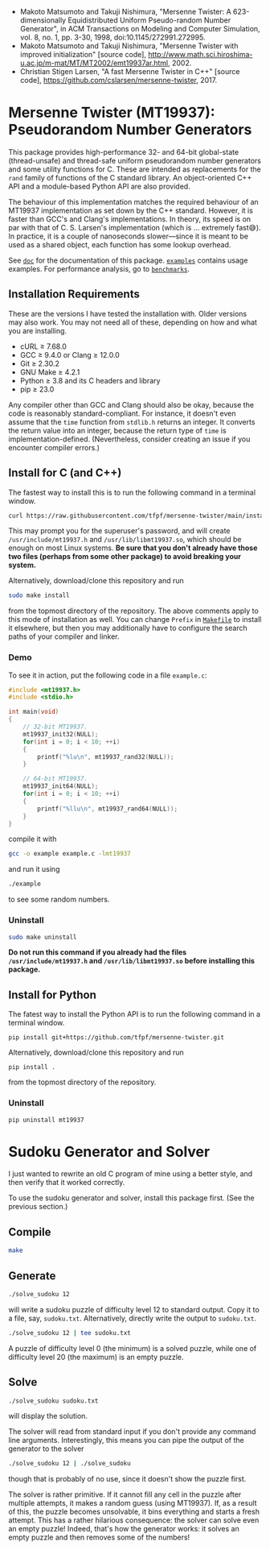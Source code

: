 * Makoto Matsumoto and Takuji Nishimura, "Mersenne Twister: A 623-dimensionally Equidistributed Uniform Pseudo-random
  Number Generator", in ACM Transactions on Modeling and Computer Simulation, vol. 8, no. 1, pp. 3-30, 1998,
  doi:10.1145/272991.272995.
* Makoto Matsumoto and Takuji Nishimura, "Mersenne Twister with improved initialization" [source code],
  http://www.math.sci.hiroshima-u.ac.jp/m-mat/MT/MT2002/emt19937ar.html, 2002.
* Christian Stigen Larsen, "A fast Mersenne Twister in C++" [source code],
  https://github.com/cslarsen/mersenne-twister, 2017.

# Mersenne Twister (MT19937): Pseudorandom Number Generators
This package provides high-performance 32- and 64-bit global-state (thread-unsafe) and thread-safe uniform pseudorandom
number generators and some utility functions for C. These are intended as replacements for the `rand` family of
functions of the C standard library. An object-oriented C++ API and a module-based Python API are also provided.

The behaviour of this implementation matches the required behaviour of an MT19937 implementation as set down by the C++
standard. However, it is faster than GCC's and Clang's implementations. In theory, its speed is on par with that of C.
S. Larsen's implementation (which is … extremely fast:sweat_smile:). In practice, it is a couple of nanoseconds
slower—since it is meant to be used as a shared object, each function has some lookup overhead.

See [`doc`](doc) for the documentation of this package. [`examples`](examples) contains usage examples. For performance
analysis, go to [`benchmarks`](benchmarks).

## Installation Requirements
These are the versions I have tested the installation with. Older versions may also work. You may not need all of
these, depending on how and what you are installing.
* cURL ≥ 7.68.0
* GCC ≥ 9.4.0 or Clang ≥ 12.0.0
* Git ≥ 2.30.2
* GNU Make ≥ 4.2.1
* Python ≥ 3.8 and its C headers and library
* pip ≥ 23.0

Any compiler other than GCC and Clang should also be okay, because the code is reasonably standard-compliant. For
instance, it doesn't even assume that the `time` function from `stdlib.h` returns an integer. It converts the return
value into an integer, because the return type of `time` is implementation-defined. (Nevertheless, consider creating an
issue if you encounter compiler errors.)

## Install for C (and C++)
The fastest way to install this is to run the following command in a terminal window.
```sh
curl https://raw.githubusercontent.com/tfpf/mersenne-twister/main/install.sh | sh
```
This may prompt you for the superuser's password, and will create `/usr/include/mt19937.h` and
`/usr/lib/libmt19937.so`, which should be enough on most Linux systems. **Be sure that you don't already have those two
files (perhaps from some other package) to avoid breaking your system.**

Alternatively, download/clone this repository and run
```sh
sudo make install
```
from the topmost directory of the repository. The above comments apply to this mode of installation as well. You can
change `Prefix` in [`Makefile`](Makefile) to install it elsewhere, but then you may additionally have to configure the
search paths of your compiler and linker.

### Demo
To see it in action, put the following code in a file `example.c`:
```C
#include <mt19937.h>
#include <stdio.h>

int main(void)
{
    // 32-bit MT19937.
    mt19937_init32(NULL);
    for(int i = 0; i < 10; ++i)
    {
        printf("%lu\n", mt19937_rand32(NULL));
    }

    // 64-bit MT19937.
    mt19937_init64(NULL);
    for(int i = 0; i < 10; ++i)
    {
        printf("%llu\n", mt19937_rand64(NULL));
    }
}
```
compile it with
```sh
gcc -o example example.c -lmt19937
```
and run it using
```sh
./example
```
to see some random numbers.

### Uninstall
```sh
sudo make uninstall
```
**Do not run this command if you already had the files `/usr/include/mt19937.h` and `/usr/lib/libmt19937.so` before
installing this package.**

## Install for Python
The fatest way to install the Python API is to run the following command in a terminal window.
```
pip install git+https://github.com/tfpf/mersenne-twister.git
```

Alternatively, download/clone this repository and run
```
pip install .
```
from the topmost directory of the repository.

### Uninstall
```
pip uninstall mt19937
```

# Sudoku Generator and Solver
I just wanted to rewrite an old C program of mine using a better style, and then verify that it worked correctly.

To use the sudoku generator and solver, install this package first. (See the previous section.)

## Compile
```sh
make
```

## Generate
```sh
./solve_sudoku 12
```
will write a sudoku puzzle of difficulty level 12 to standard output. Copy it to a file, say, `sudoku.txt`.
Alternatively, directly write the output to `sudoku.txt`.
```sh
./solve_sudoku 12 | tee sudoku.txt
```
A puzzle of difficulty level 0 (the minimum) is a solved puzzle, while one of difficulty level 20 (the maximum) is an
empty puzzle.

## Solve
```sh
./solve_sudoku sudoku.txt
```
will display the solution.

The solver will read from standard input if you don't provide any command line arguments. Interestingly, this means you
can pipe the output of the generator to the solver
```sh
./solve_sudoku 12 | ./solve_sudoku
```
though that is probably of no use, since it doesn't show the puzzle first.

The solver is rather primitive. If it cannot fill any cell in the puzzle after multiple attempts, it makes a random
guess (using MT19937). If, as a result of this, the puzzle becomes unsolvable, it bins everything and starts a fresh
attempt. This has a rather hilarious consequence: the solver can solve even an empty puzzle! Indeed, that's how the
generator works: it solves an empty puzzle and then removes some of the numbers!
